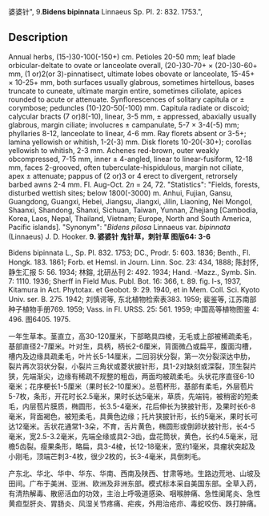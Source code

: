 婆婆针",
9.**Bidens bipinnata** Linnaeus Sp. Pl. 2: 832. 1753.",

## Description
Annual herbs, (15-)30-100(-150+) cm. Petioles 20-50 mm; leaf blade orbicular-deltate to ovate or lanceolate overall, (20-)30-70+ × (20-)30-60+ mm, (1 or)2(or 3)-pinnatisect, ultimate lobes obovate or lanceolate, 15-45+ × 10-25+ mm, both surfaces usually glabrous, sometimes hirtellous, bases truncate to cuneate, ultimate margin entire, sometimes ciliolate, apices rounded to acute or attenuate. Synflorescences of solitary capitula or ± corymbose; peduncles (10-)20-50(-100) mm. Capitula radiate or discoid; calycular bracts (7 or)8(-10), linear, 3-5 mm, ± appressed, abaxially usually glabrous, margin ciliate; involucres ± campanulate, 5-7 × 3-4(-5) mm; phyllaries 8-12, lanceolate to linear, 4-6 mm. Ray florets absent or 3-5+; lamina yellowish or whitish, 1-2(-3) mm. Disk florets 10-20(-30+); corollas yellowish to whitish, 2-3 mm. Achenes red-brown, outer weakly obcompressed, 7-15 mm, inner ± 4-angled, linear to linear-fusiform, 12-18 mm, faces 2-grooved, often tuberculate-hispidulous, margin not ciliate, apex ± attenuate; pappus of (2 or)3 or 4 erect to divergent, retrorsely barbed awns 2-4 mm. Fl. Aug-Oct. 2*n* = 24, 72.
  "Statistics": "Fields, forests, disturbed wettish sites; below 1800(-3000) m. Anhui, Fujian, Gansu, Guangdong, Guangxi, Hebei, Jiangsu, Jiangxi, Jilin, Liaoning, Nei Mongol, Shaanxi, Shandong, Shanxi, Sichuan, Taiwan, Yunnan, Zhejiang [Cambodia, Korea, Laos, Nepal, Thailand, Vietnam; Europe, North and South America, Pacific islands].
  "Synonym": "*Bidens pilosa* Linnaeus var. *bipinnata* (Linnaeus) J. D. Hooker.
**9. 婆婆针 鬼针草，刺针草 图版64: 3-6**

Bidens bipinnata L., Sp. Pl. 832. 1753; DC., Prodr. 5: 603. 1836; Benth., Fl. Hongk. 183. 1861; Forb. et Hemsl. in Journ. Linn. Soc. 23: 434, 1888; 陈封怀, 静生汇报 5: 56. 1934; 林鎔, 北研丛刊 2: 492. 1934; Hand. -Mazz., Symb. Sin. 7: 1110. 1936; Sherff in Field Mus. Publ. Bot. 16: 366, t. 89. fig. l-s, 1937, Kitamura in Act. Phytotax. et Geobot. 9: 29. 1940, et in Mem. Coll. Sci. Kyoto Univ. ser. B. 275. 1942; 刘慎谔等, 东北植物检索表383. 1959; 裴鉴等, 江苏南部种子植物手册769. 1959; Vass. in Fl. URSS. 25: 561. 1959; 中国高等植物图鉴 4: 496. 图6405. 1975.

一年生草本。茎直立，高30-120厘米，下部略具四棱，无毛或上部被稀疏柔毛，基部直径2-7厘米。叶对生，具柄，柄长2-6厘米，背面微凸或扁平，腹面沟槽，槽内及边缘具疏柔毛，叶片长5-14厘米，二回羽状分裂，第一次分裂深达中肋，裂片再次羽状分裂，小裂片三角状或菱状披针形，具1-2对缺刻或深裂，顶生裂片狭，先端渐尖，边缘有稀疏不规整的粗齿，两面均被疏柔毛。头状花序直径6-10毫米；花序梗长1-5厘米（果时长2-10厘米）。总苞杯形，基部有柔毛，外层苞片5-7枚，条形，开花时长2.5毫米，果时长达5毫米，草质，先端钝，被稍密的短柔毛，内层苞片膜质，椭圆形，长3.5-4毫米，花后伸长为狭披针形，及果时长6-8毫米，背面褐色，被短柔毛，具黄色边缘；托片狭披针形，长约5毫米，果时长可达12毫米。舌状花通常1-3朵，不育，舌片黄色，椭圆形或倒卵状披针形，长4-5毫米，宽2.5-3.2毫米，先端全缘或具2-3齿，盘花筒状，黄色，长约4.5毫米，冠檐5齿裂。瘦果条形，略扁，具3-4棱，长12-18毫米，宽约1毫米，具瘤状突起及小刚毛，顶端芒刺3-4枚，很少2枚的，长3-4毫米，具倒刺毛。

产东北、华北、华中、华东、华南、西南及陕西、甘肃等地。生路边荒地、山坡及田间。广布于美洲、亚洲、欧洲及非洲东部。模式标本采自美国东部。全草入药，有清热解毒、散瘀活血的功效，主治上呼吸道感染、咽喉肿痛、急性阑尾炎、急性黄疸型肝炎、胃肠炎、风湿关节疼痛、疟疾，外用治疮疖、毒蛇咬伤、跌打肿痛。
